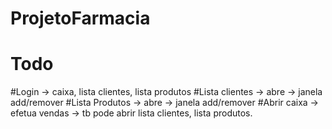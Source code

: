 # ProjetoFarmacia


# Todo


#Login -> caixa, lista clientes, lista produtos
#Lista clientes -> abre -> janela add/remover
#Lista Produtos -> abre -> janela add/remover
#Abrir caixa -> efetua vendas ->  tb pode abrir lista clientes, lista produtos.